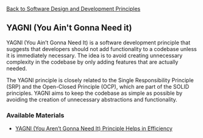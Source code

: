 [Back to Software Design and Development Principles](04-software-design-principles.md)
## YAGNI (You Ain't Gonna Need it)
YAGNI (You Ain’t Gonna Need It) is a software development principle that suggests that developers should not add functionality to a codebase unless it is immediately necessary. The idea is to avoid creating unnecessary complexity in the codebase by only adding features that are actually needed.

The YAGNI principle is closely related to the Single Responsibility Principle (SRP) and the Open-Closed Principle (OCP), which are part of the SOLID principles. YAGNI aims to keep the codebase as simple as possible by avoiding the creation of unnecessary abstractions and functionality.
### Available Materials
- [YAGNI (You Aren’t Gonna Need It) Principle Helps in Efficiency](https://builtin.com/software-engineering-perspectives/yagni)